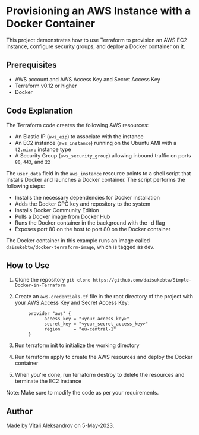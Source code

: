 # Provisioning an AWS Instance with a Docker Container
This project demonstrates how to use Terraform to provision an AWS EC2 instance, configure security groups, and deploy a Docker container on it.

## Prerequisites
- AWS account and AWS Access Key and Secret Access Key
- Terraform v0.12 or higher
- Docker

## Code Explanation
The Terraform code creates the following AWS resources:

- An Elastic IP (`aws_eip`) to associate with the instance
- An EC2 instance (`aws_instance`) running on the Ubuntu AMI with a `t2.micro` instance type
- A Security Group (`aws_security_group`) allowing inbound traffic on ports `80`, `443`, and `22`

The `user_data` field in the `aws_instance` resource points to a shell script that installs Docker and launches a Docker container. The script performs the following steps:

- Installs the necessary dependencies for Docker installation
- Adds the Docker GPG key and repository to the system
- Installs Docker Community Edition
- Pulls a Docker image from Docker Hub
- Runs the Docker container in the background with the -d flag
- Exposes port 80 on the host to port 80 on the Docker container

The Docker container in this example runs an image called `daisukebtw/docker-terraform-image`, which is tagged as dev.

## How to Use
1. Clone the repository `git clone https://github.com/daisukebtw/Simple-Docker-in-Terraform`
2. Create an `aws-credentials.tf` file in the root directory of the project with your AWS Access Key and Secret Access Key:

            provider "aws" {
                  access_key = "<your_access_key>"
                  secret_key = "<your_secret_access_key>"
                  region     = "eu-central-1"
            }
3. Run terraform init to initialize the working directory
4. Run terraform apply to create the AWS resources and deploy the Docker container
5. When you're done, run terraform destroy to delete the resources and terminate the EC2 instance

Note: Make sure to modify the code as per your requirements.

## Author
Made by Vitali Aleksandrov on 5-May-2023.
